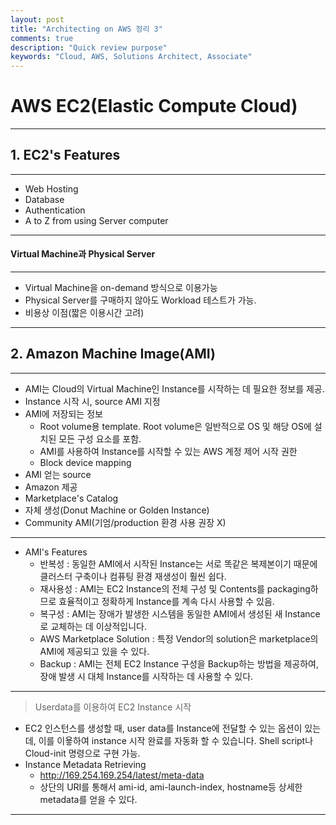 ```yaml
---
layout: post
title: "Architecting on AWS 정리 3"
comments: true
description: "Quick review purpose"
keywords: "Cloud, AWS, Solutions Architect, Associate"
---
```


# AWS EC2(Elastic Compute Cloud)

* * *

## 1. EC2's Features

* * *

-   Web Hosting
-   Database
-   Authentication
-   A to Z from using Server computer

* * *

#### Virtual Machine과 Physical Server

* * *

-   Virtual Machine을 on-demand 방식으로 이용가능
-   Physical Server를 구매하지 않아도 Workload 테스트가 가능.
-   비용상 이점(짧은 이용시간 고려)

* * *

## 2. Amazon Machine Image(AMI)

* * *

-   AMI는 Cloud의 Virtual Machine인 Instance를 시작하는 데 필요한 정보를 제공.
-   Instance 시작 시, source AMI 지정
-   AMI에 저장되는 정보
    -   Root volume용 template. Root volume은 일반적으로 OS 및 해당 OS에 설치된 모든 구성 요소를 포함.
    -   AMI를 사용하여 Instance를 시작할 수 있는 AWS 계정 제어 시작 권한
    -   Block device mapping
-   AMI 얻는 source
-   Amazon 제공
-   Marketplace's Catalog
-   자체 생성(Donut Machine or Golden Instance)
-   Community AMI(기엄/production 환경 사용 권장 X)

* * *
>
-   AMI's Features
    -   반복성 : 동일한 AMI에서 시작된 Instance는 서로 똑같은 복제본이기 때문에 클러스터 구축이나 컴퓨팅 환경 재생성이 훨씬 쉽다.
    -   재사용성 : AMI는 EC2 Instance의 전체 구성 및 Contents를 packaging하므로 효율적이고 정확하게 Instance를 계속 다시 사용할 수 있음.
    -   복구성 : AMI는 장애가 발생한 시스템을 동일한 AMI에서 생성된 새 Instance로 교체하는 데 이상적입니다.
    -   AWS Marketplace Solution : 특정 Vendor의 solution은 marketplace의 AMI에 제공되고 있을 수 있다.
    -   Backup : AMI는 전체 EC2 Instance 구성을 Backup하는 방법을 제공하여, 장애 발생 시 대체 Instance를 시작하는 데 사용할 수 있다.

* * *

> Userdata를 이용하여 EC2 Instance 시작
-   EC2 인스턴스를 생성할 때, user data를 Instance에 전달할 수 있는 옵션이 있는데, 이를 이욯하여 instance 시작 완료를 자동화 할 수 있습니다. Shell script나 Cloud-init 명령으로 구현 가능.
-   Instance Metadata Retrieving
    -   <http://169.254.169.254/latest/meta-data>
    -   상단의 URI를 통해서 ami-id, ami-launch-index, hostname등 상세한 metadata를 얻을 수 있다.

* * *

